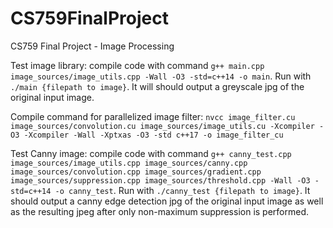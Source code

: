 # CS759FinalProject
CS759 Final Project - Image Processing

Test image library: compile code with command `g++ main.cpp image_sources/image_utils.cpp -Wall -O3 -std=c++14 -o main`.
Run with `./main {filepath to image}`. It will should output a greyscale jpg of the original input image.

Compile command for parallelized image filter: `nvcc image_filter.cu image_sources/convolution.cu image_sources/image_utils.cu -Xcompiler -O3 -Xcompiler -Wall -Xptxas -O3 -std c++17 -o image_filter_cu`

Test Canny image: compile code with command `g++ canny_test.cpp image_sources/image_utils.cpp image_sources/canny.cpp image_sources/convolution.cpp image_sources/gradient.cpp image_sources/suppression.cpp image_sources/threshold.cpp -Wall -O3 -std=c++14 -o canny_test`. Run with `./canny_test {filepath to image}`. It should output a canny edge detection jpg of the original input image as well as the resulting jpeg after only non-maximum suppression is performed.
